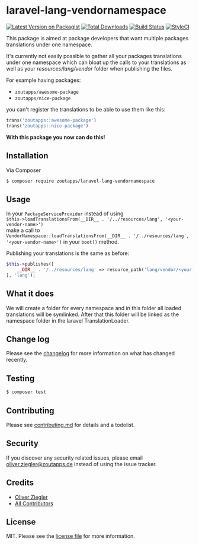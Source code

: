 # laravel-lang-vendornamespace

[![Latest Version on Packagist][ico-version]][link-packagist]
[![Total Downloads][ico-downloads]][link-downloads]
[![Build Status][ico-travis]][link-travis]
[![StyleCI][ico-styleci]][link-styleci]

This package is aimed at package developers that want multiple packages translations under one namespace.

It's currently not easily possible to gather all your packages translations under one namespace 
which can bloat up the calls to your translations as well as your _resources/lang/vendor_ folder
when publishing the files.

For example having packages:
* `zoutapps/awesome-package`
* `zoutapps/nice-package`

you can't register the translations to be able to use them like this:
```php
trans('zoutapps::awesome-package')
trans('zoutapps::nice-package')
```

**With this package you now can do this!**

## Installation

Via Composer

``` bash
$ composer require zoutapps/laravel-lang-vendornamespace
```

## Usage

In your `PackageServiceProvider` instead of using  
`$this->loadTranslationsFrom(__DIR__ . '/../resources/lang', '<your-vendor-name>')`  
make a call to  
`VendorNamespace::loadTranslationsFrom(__DIR__ . '/../resources/lang', '<your-vendor-name>')` 
in your `boot()` method.

Publishing your translations is the same as before:

```php
$this->publishes([
    __DIR__ . '/../resources/lang' => resource_path('lang/vendor/<your-vendor-name>'),
], 'lang');
```

## What it does

We will create a folder for every namespace and in this folder all loaded translations will be symlinked.
After that this folder will be linked as the namespace folder in the laravel TranslationLoader. 

## Change log

Please see the [changelog](changelog.md) for more information on what has changed recently.

## Testing

``` bash
$ composer test
```

## Contributing

Please see [contributing.md](contributing.md) for details and a todolist.

## Security

If you discover any security related issues, please email oliver.ziegler@zoutapps.de instead of using the issue tracker.

## Credits

- [Oliver Ziegler][link-author]
- [All Contributors][link-contributors]

## License

MIT. Please see the [license file](license.md) for more information.

[ico-version]: https://img.shields.io/packagist/v/zoutapps/laravel-lang-vendornamespace.svg?style=flat-square
[ico-downloads]: https://img.shields.io/packagist/dt/zoutapps/laravel-lang-vendornamespace.svg?style=flat-square
[ico-travis]: https://img.shields.io/travis/zoutapps/laravel-lang-vendornamespace/master.svg?style=flat-square
[ico-styleci]: https://styleci.io/repos/12345678/shield

[link-packagist]: https://packagist.org/packages/zoutapps/laravel-lang-vendornamespace
[link-downloads]: https://packagist.org/packages/zoutapps/laravel-lang-vendornamespace
[link-travis]: https://travis-ci.org/zoutapps/laravel-lang-vendornamespace
[link-styleci]: https://styleci.io/repos/12345678
[link-author]: https://github.com/zoutapps
[link-contributors]: ../../contributors]